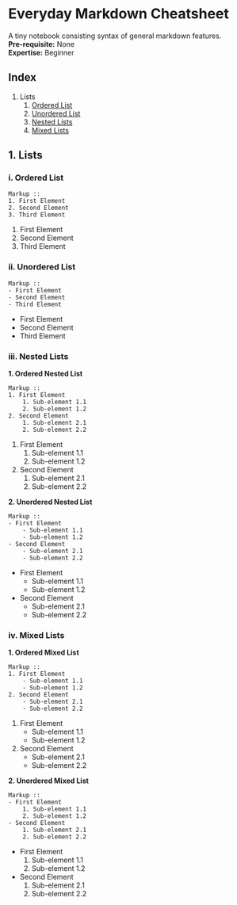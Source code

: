 # Everyday Markdown Cheatsheet
A tiny notebook consisting syntax of general markdown features.  
**Pre-requisite:** None  
**Expertise:** Beginner  

## Index
1. Lists  
    1. [Ordered List](##i.-ordered-list)    
    2. [Unordered List](#ii.-unordered-list)  
    3. [Nested Lists](#iii.-nested-lists)  
    4. [Mixed Lists](#iv.-mixed-lists)  

## 1. Lists

### i. Ordered List
    Markup ::
    1. First Element
    2. Second Element
    3. Third Element

1. First Element
2. Second Element
3. Third Element  

### ii. Unordered List
    Markup ::
    - First Element
    - Second Element
    - Third Element
    
- First Element
- Second Element
- Third Element

### iii. Nested Lists
**1. Ordered Nested List**   

    Markup ::
    1. First Element
        1. Sub-element 1.1
        2. Sub-element 1.2
    2. Second Element
        1. Sub-element 2.1
        2. Sub-element 2.2  

1. First Element
    1. Sub-element 1.1
    2. Sub-element 1.2
2. Second Element
    1. Sub-element 2.1
    2. Sub-element 2.2

**2. Unordered Nested List**
    
    Markup ::
    - First Element
        - Sub-element 1.1
        - Sub-element 1.2
    - Second Element
        - Sub-element 2.1
        - Sub-element 2.2
    
- First Element
    - Sub-element 1.1
    - Sub-element 1.2
- Second Element
    - Sub-element 2.1
    - Sub-element 2.2

### iv. Mixed Lists
**1. Ordered Mixed List**   

    Markup ::
    1. First Element
        - Sub-element 1.1
        - Sub-element 1.2
    2. Second Element
        - Sub-element 2.1
        - Sub-element 2.2  

1. First Element
    - Sub-element 1.1
    - Sub-element 1.2
2. Second Element
    - Sub-element 2.1
    - Sub-element 2.2

**2. Unordered Mixed List**
    
    Markup ::
    - First Element
        1. Sub-element 1.1
        2. Sub-element 1.2
    - Second Element
        1. Sub-element 2.1
        2. Sub-element 2.2
    
- First Element
    1. Sub-element 1.1
    2. Sub-element 1.2
- Second Element
    1. Sub-element 2.1
    2. Sub-element 2.2

